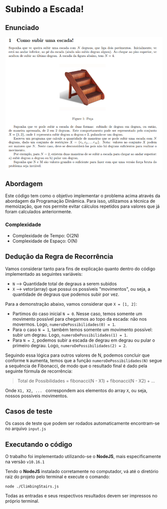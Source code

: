 # Subindo a Escada!
## Enunciado
![](./enunciado.png)

## Abordagem
Este código tem como o objetivo implementar o problema acima através da abordagem da Programação Dinâmica.
Para isso, utilizamos a técnica de memoização, que nos permite evitar cálculos repetidos para valores que já foram calculados anteriormente.

### Complexidade
- Complexidade de Tempo: O(2N)  
- Complexidade de Espaço: O(N)

## Dedução da Regra de Recorrência
Vamos considerar tanto para fins de explicação quanto dentro do código implementado as seguintes variáveis: 
- `N` --> Quantidade total de degraus a serem subidos
- `X` --> vetor(array) que possui os possíveis "movimentos", ou seja, a quantidade de degraus que podemos subir por vez.  

Para a demonstração abaixo, vamos considerar que `X = [1, 2]`:
- Partimos do caso inicial `N = 0`. Nesse caso, temos somente um movimento possível para chegarmos ao topo da escada: não nos movermos. Logo, `numeroDePossibilidades(0) = 1`.
- Para o caso `N = 1`, também temos somente um movimento possível: subir um degrau. Logo, `numeroDePossibilidades(1) = 1`.
- Para `N = 2`, podemos subir a escada de degrau em degrau ou pular o primeiro degrau. Logo, `numeroDePossibilidades(2) = 2`.

Seguindo essa lógica para outros valores de N, podemos concluir que conforme `N` aumenta, temos que a função `numeroDePossibilidades(N)` segue a sequência de Fibonacci, de modo que o resultado final é dado pela seguinte fórmula de recorrência: 

> Total de Possibilidades = fibonacci(N - X1) + fibonacci(N - X2) + ...

Onde `X1, X2, ... ` correspondem aos elementos do array `X`, ou seja, nossos possíveis movimentos.

## Casos de teste
Os casos de teste que podem ser rodados automaticamente encontram-se no arquivo `input.js`

## Executando o código
O trabalho foi implementado utilizando-se o **NodeJS**, mais especificamente na versão `v10.16.1`

Tendo o **NodeJS** instalado corretamente no computador, vá até o diretório raiz do projeto pelo terminal e execute o comando:
```
node ./ClimbingStairs.js
```
Todas as entradas e seus respectivos resultados devem ser impressos no próprio terminal.
